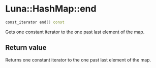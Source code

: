# Luna::HashMap::end

```c++
const_iterator end() const
```

Gets one constant iterator to the one past last element of the map. 



## Return value
Returns one constant iterator to the one past last element of the map. 

